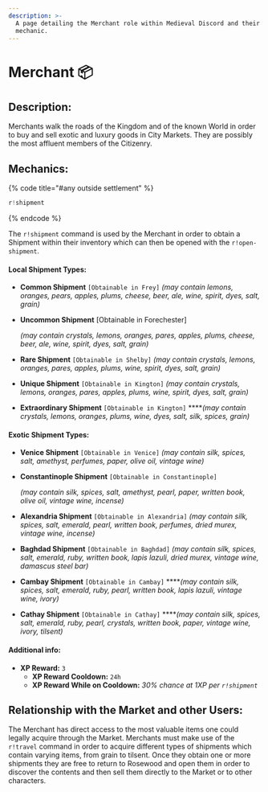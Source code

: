 ```yaml
---
description: >-
  A page detailing the Merchant role within Medieval Discord and their shipment
  mechanic.
---
```


# Merchant 📦

## Description:

Merchants walk the roads of the Kingdom and of the known World in order to buy and sell exotic and luxury goods in City Markets. They are possibly the most affluent members of the Citizenry.

## Mechanics:

{% code title="\#any outside settlement" %}
```javascript
r!shipment
```
{% endcode %}

The `r!shipment` command is used by the Merchant in order to obtain a Shipment within their inventory which can then be opened with the `r!open-shipment`. 

#### Local Shipment Types:

* **Common Shipment** `[Obtainable in Frey]` _\(may contain lemons, oranges, pears, apples, plums, cheese, beer, ale, wine, spirit, dyes, salt, grain\)_
* **Uncommon Shipment** \[Obtainable in Forechester\]

  _\(may contain crystals, lemons, oranges, pares, apples, plums, cheese, beer, ale, wine, spirit, dyes, salt, grain\)_

* **Rare Shipment** `[Obtainable in Shelby]` _\(may contain crystals, lemons, oranges, pares, apples, plums, wine, spirit, dyes, salt, grain\)_
* **Unique Shipment** `[Obtainable in Kington]` _\(may contain crystals, lemons, oranges, pares, apples, plums, wine, spirit, dyes, salt, grain\)_
* **Extraordinary Shipment** `[Obtainable in Kington]` ****_\(may contain crystals, lemons, oranges, plums, wine, dyes, salt, silk, spices, grain\)_

#### Exotic Shipment Types:

* **Venice Shipment** `[Obtainable in Venice]` _\(may contain silk, spices, salt, amethyst, perfumes, paper, olive oil, vintage wine\)_
* **Constantinople Shipment** `[Obtainable in Constantinople]`

  _\(may contain silk, spices, salt, amethyst, pearl, paper, written book, olive oil, vintage wine, incense\)_

* **Alexandria Shipment** `[Obtainable in Alexandria]` _\(may contain silk, spices, salt, emerald, pearl, written book, perfumes, dried murex, vintage wine, incense\)_
* **Baghdad Shipment** `[Obtainable in Baghdad]` _\(may contain silk, spices, salt, emerald, ruby, written book, lapis lazuli, dried murex, vintage wine, damascus steel bar\)_
* **Cambay Shipment** `[Obtainable in Cambay]` ****_\(may contain silk, spices, salt, emerald, ruby, pearl, written book, lapis lazuli, vintage wine, ivory\)_
* **Cathay Shipment** `[Obtainable in Cathay]` ****_\(may contain silk, spices, salt, emerald, ruby, pearl, crystals, written book, paper, vintage wine, ivory, tilsent\)_

#### Additional info:

* **XP Reward:** `3`
  * **XP Reward Cooldown:** `24h`
  * **XP Reward While on Cooldown:** _30% chance at 1XP per `r!shipment`_

## Relationship with the Market and other Users:

The Merchant has direct access to the most valuable items one could legally acquire through the Market. Merchants must make use of the `r!travel` command in order to acquire different types of shipments which contain varying items, from grain to tilsent. Once they obtain one or more shipments they are free to return to Rosewood and open them in order to discover the contents and then sell them directly to the Market or to other characters.

